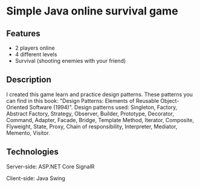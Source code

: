 # Simple Java online survival game

## Features

* 2 players online
* 4 different levels
* Survival (shooting enemies with your friend)

## Description
I created this game learn and practice design patterns. These patterns you can find in this book: "Design Patterns: Elements of Reusable Object-Oriented Software (1994)". Design patterns used: Singleton, Factory, Abstract Factory, Strategy, Observer, Builder, Prototype, Decorator, Command, Adapter, Facade, Bridge, Template Method, Iterator, Composite, Flyweight, State, Proxy, Chain of responsibility, Interpreter, Mediator, Memento, Visitor.

## Technologies
Server-side: ASP.NET Core SignalR

Client-side: Java Swing

